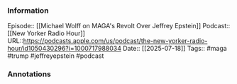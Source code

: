 ### Information

Episode:: [[Michael Wolff on MAGA's Revolt Over Jeffrey Epstein]]
Podcast:: [[New Yorker Radio Hour]]
URL::https://podcasts.apple.com/us/podcast/the-new-yorker-radio-hour/id1050430296?i=1000717988034
Date:: [[2025-07-18]]
Tags:: #maga #trump #jeffreyepstein
#podcast


### Annotations

